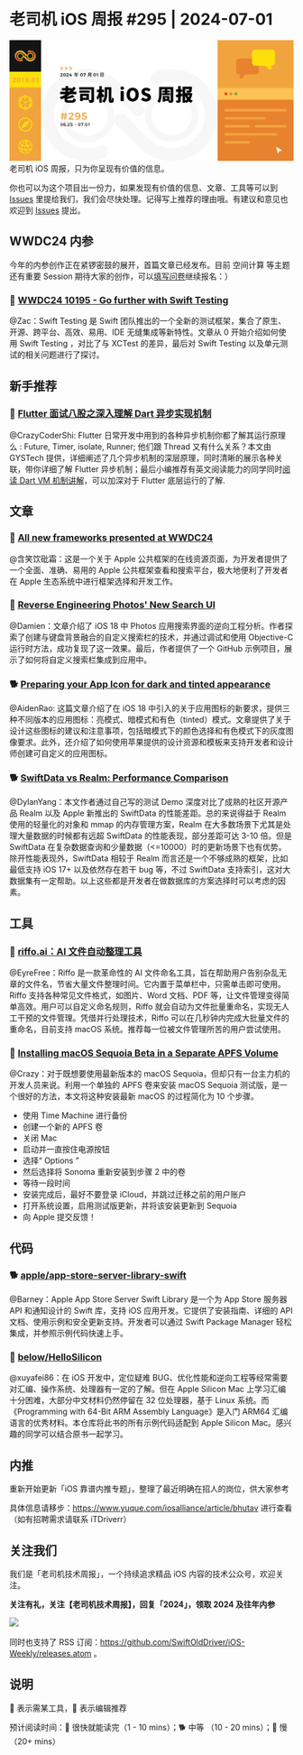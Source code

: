 # 老司机 iOS 周报 #295 | 2024-07-01

![ios-weekly](https://github.com/SwiftOldDriver/iOS-Weekly/blob/master/assets/weekly-header/295.jpg?raw=true)
老司机 iOS 周报，只为你呈现有价值的信息。

你也可以为这个项目出一份力，如果发现有价值的信息、文章、工具等可以到 [Issues](https://github.com/SwiftOldDriver/iOS-Weekly/issues) 里提给我们，我们会尽快处理。记得写上推荐的理由哦。有建议和意见也欢迎到 [Issues](https://github.com/SwiftOldDriver/iOS-Weekly/issues) 提出。

## WWDC24 内参

今年的内参创作正在紧锣密鼓的展开，首篇文章已经发布。目前 空间计算 等主题还有重要 Session 期待大家的创作，可以[填写问卷](https://docs.qq.com/form/page/DZWZPZk1seFJWWURG)继续报名：）

### 🌟 [WWDC24 10195 - Go further with Swift Testing](https://xiaozhuanlan.com/topic/5946873021)

@Zac：Swift Testing 是 Swift 团队推出的一个全新的测试框架，集合了原生、开源、跨平台、高效、易用、IDE 无缝集成等新特性。文章从 0 开始介绍如何使用 Swift Testing ，对比了与 XCTest 的差异，最后对 Swift Testing 以及单元测试的相关问题进行了探讨。

## 新手推荐

### 🐢 [Flutter 面试八股之深入理解 Dart 异步实现机制](https://mp.weixin.qq.com/s/OTYt2efBQOYuc5ko_PU1iw)

@CrazyCoderShi: Flutter 日常开发中用到的各种异步机制你都了解其运行原理么 : Future, Timer, isolate, Runner; 他们跟 Thread 又有什么关系？本文由 GYSTech 提供，详细阐述了几个异步机制的深层原理，同时清晰的展示各种关联，带你详细了解 Flutter 异步机制；最后小编推荐有英文阅读能力的同学同时[阅读 Dart VM 机制讲解](https://mrale.ph/dartvm/)，可以加深对于 Flutter 底层运行的了解.

## 文章

### 🐎 [All new frameworks presented at WWDC24](https://marcoeidinger.github.io/appleframeworks/)

@含笑饮砒霜：这是一个关于 Apple 公共框架的在线资源页面，为开发者提供了一个全面、准确、易用的 Apple 公共框架查看和搜索平台，极大地便利了开发者在 Apple 生态系统中进行框架选择和开发工作。


### 🐎 [Reverse Engineering Photos' New Search UI](https://sebvidal.com/blog/reverse-engineering-photos-search-ui/)

@Damien：文章介绍了 iOS 18 中 Photos 应用搜索界面的逆向工程分析。作者探索了创建与键盘背景融合的自定义搜索栏的技术，并通过调试和使用 Objective-C 运行时方法，成功复现了这一效果。最后，作者提供了一个 GitHub 示例项目，展示了如何将自定义搜索栏集成到应用中。

### 🐕 [Preparing your App Icon for dark and tinted appearance](https://www.createwithswift.com/preparing-your-app-icon-for-dark-and-tinted-appearance/)

@AidenRao: 这篇文章介绍了在 iOS 18 中引入的关于应用图标的新要求，提供三种不同版本的应用图标：亮模式、暗模式和有色（tinted）模式。文章提供了关于设计这些图标的建议和注意事项，包括暗模式下的颜色选择和有色模式下的灰度图像要求。此外，还介绍了如何使用苹果提供的设计资源和模板来支持开发者和设计师创建可自定义的应用图标。

### 🐕 [SwiftData vs Realm: Performance Comparison](https://www.emergetools.com/blog/posts/swiftdata-vs-realm-performance-comparison/)

@DylanYang：本文作者通过自己写的测试 Demo 深度对比了成熟的社区开源产品 Realm 以及 Apple 新推出的 SwiftData 的性能差距。总的来说得益于 Realm 使用的轻量化的对象和 mmap 的内存管理方案，Realm 在大多数场景下尤其是处理大量数据的时候都有远超 SwiftData 的性能表现，部分差距可达 3-10 倍。但是 SwiftData 在复杂数据查询和少量数据（<=10000）时的更新场景下也有优势。除开性能表现外，SwiftData 相较于 Realm 而言还是一个不够成熟的框架，比如最低支持 iOS 17+ 以及依然存在若干 bug 等，不过 SwiftData 支持索引，这对大数据集有一定帮助。以上这些都是开发者在做数据库的方案选择时可以考虑的因素。

## 工具

### 🐎 [riffo.ai：AI 文件自动整理工具](https://riffo.ai)

@EyreFree：Riffo 是一款革命性的 AI 文件命名工具，旨在帮助用户告别杂乱无章的文件名，节省大量文件整理时间。它内置于菜单栏中，只需单击即可使用。Riffo 支持各种常见文件格式，如图片、Word 文档、PDF 等，让文件管理变得简单高效。用户可以自定义命名规则，Riffo 就会自动为文件批量重命名，实现无人工干预的文件管理。凭借并行处理技术，Riffo 可以在几秒钟内完成大批量文件的重命名，目前支持 macOS 系统。推荐每一位被文件管理所苦的用户尝试使用。

### 🐎 [Installing macOS Sequoia Beta in a Separate APFS Volume](https://adrian.schoenig.me/blog/2024/06/13/installing-macos-sequoia-in-a-separate-volume/)

@Crazy：对于既想要使用最新版本的 macOS Sequoia，但却只有一台主力机的开发人员来说。利用一个单独的 APFS 卷来安装 macOS Sequoia 测试版，是一个很好的方法，本文将这种安装最新 macOS 的过程简化为 10 个步骤。

- 使用 Time Machine 进行备份
- 创建一个新的 APFS 卷
- 关闭 Mac
- 启动并一直按住电源按钮
- 选择“ Options ”
- 然后选择将 Sonoma 重新安装到步骤 2 中的卷
- 等待一段时间
- 安装完成后，最好不要登录 iCloud，并跳过迁移之前的用户账户
- 打开系统设置，启用测试版更新，并将该安装更新到 Sequoia
- 向 Apple 提交反馈！


## 代码

### 🐕 [apple/app-store-server-library-swift](https://github.com/apple/app-store-server-library-swift)

@Barney：Apple App Store Server Swift Library 是一个为 App Store 服务器 API 和通知设计的 Swift 库，支持 iOS 应用开发。它提供了安装指南、详细的 API 文档、使用示例和安全更新支持。开发者可以通过 Swift Package Manager 轻松集成，并参照示例代码快速上手。


### 🐢 [below/HelloSilicon](https://github.com/below/HelloSilicon)

@xuyafei86：在 iOS 开发中，定位疑难 BUG、优化性能和逆向工程等经常需要对汇编、操作系统、处理器有一定的了解。但在 Apple Silicon Mac 上学习汇编十分困难，大部分中文材料仍然停留在 32 位处理器，基于 Linux 系统。而《Programming with 64-Bit ARM Assembly Language》是入门 ARM64 汇编语言的优秀材料。本仓库将此书的所有示例代码适配到 Apple Silicon Mac。感兴趣的同学可以结合原书一起学习。

## 内推

重新开始更新「iOS 靠谱内推专题」，整理了最近明确在招人的岗位，供大家参考

具体信息请移步：https://www.yuque.com/iosalliance/article/bhutav 进行查看（如有招聘需求请联系 iTDriverr）

## 关注我们

我们是「老司机技术周报」，一个持续追求精品 iOS 内容的技术公众号，欢迎关注。

**关注有礼，关注【老司机技术周报】，回复「2024」，领取 2024 及往年内参**

![](https://github.com/SwiftOldDriver/iOS-Weekly/blob/master/assets/qrcode_for_wechat.jpg?raw=true)

同时也支持了 RSS 订阅：https://github.com/SwiftOldDriver/iOS-Weekly/releases.atom 。

## 说明

🚧 表示需某工具，🌟 表示编辑推荐

预计阅读时间：🐎 很快就能读完（1 - 10 mins）；🐕 中等 （10 - 20 mins）；🐢 慢（20+ mins）
